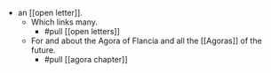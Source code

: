 - an [[open letter]].
  - Which links many.
    - #pull [[open letters]]
  - For and about the Agora of Flancia and all the [[Agoras]] of the future.
    - #pull [[agora chapter]] 
